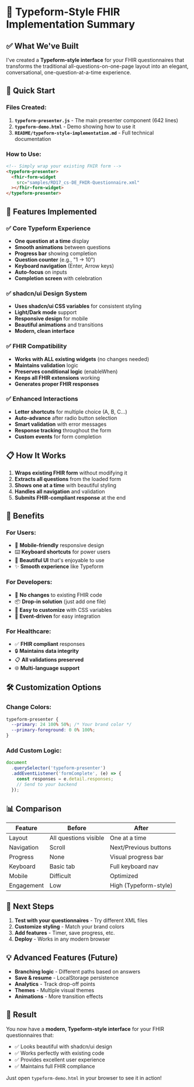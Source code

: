 # 🎯 Typeform-Style FHIR Implementation Summary

## ✅ **What We've Built**

I've created a **Typeform-style interface** for your FHIR questionnaires that transforms the traditional all-questions-on-one-page layout into an elegant, conversational, one-question-at-a-time experience.

## 🚀 **Quick Start**

### **Files Created:**

1. **`typeform-presenter.js`** - The main presenter component (642 lines)
2. **`typeform-demo.html`** - Demo showing how to use it
3. **`README/typeform-style-implementation.md`** - Full technical documentation

### **How to Use:**

```html
<!-- Simply wrap your existing FHIR form -->
<typeform-presenter>
  <fhir-form-widget
    src="samples/RD17_cs-DE_FHIR-Questionnaire.xml"
  ></fhir-form-widget>
</typeform-presenter>
```

## 🎨 **Features Implemented**

### **✅ Core Typeform Experience**

- **One question at a time** display
- **Smooth animations** between questions
- **Progress bar** showing completion
- **Question counter** (e.g., "1 → 10")
- **Keyboard navigation** (Enter, Arrow keys)
- **Auto-focus** on inputs
- **Completion screen** with celebration

### **✅ shadcn/ui Design System**

- **Uses shadcn/ui CSS variables** for consistent styling
- **Light/Dark mode** support
- **Responsive design** for mobile
- **Beautiful animations** and transitions
- **Modern, clean interface**

### **✅ FHIR Compatibility**

- **Works with ALL existing widgets** (no changes needed)
- **Maintains validation** logic
- **Preserves conditional logic** (enableWhen)
- **Keeps all FHIR extensions** working
- **Generates proper FHIR responses**

### **✅ Enhanced Interactions**

- **Letter shortcuts** for multiple choice (A, B, C...)
- **Auto-advance** after radio button selection
- **Smart validation** with error messages
- **Response tracking** throughout the form
- **Custom events** for form completion

## 📋 **How It Works**

1. **Wraps existing FHIR form** without modifying it
2. **Extracts all questions** from the loaded form
3. **Shows one at a time** with beautiful styling
4. **Handles all navigation** and validation
5. **Submits FHIR-compliant response** at the end

## 🎯 **Benefits**

### **For Users:**

- 📱 **Mobile-friendly** responsive design
- ⌨️ **Keyboard shortcuts** for power users
- 🎨 **Beautiful UI** that's enjoyable to use
- ✨ **Smooth experience** like Typeform

### **For Developers:**

- 🔧 **No changes** to existing FHIR code
- 📦 **Drop-in solution** (just add one file)
- 🎨 **Easy to customize** with CSS variables
- 🔌 **Event-driven** for easy integration

### **For Healthcare:**

- ✅ **FHIR compliant** responses
- 🔒 **Maintains data integrity**
- 📋 **All validations preserved**
- 🌐 **Multi-language support**

## 🛠️ **Customization Options**

### **Change Colors:**

```css
typeform-presenter {
  --primary: 24 100% 50%; /* Your brand color */
  --primary-foreground: 0 0% 100%;
}
```

### **Add Custom Logic:**

```javascript
document
  .querySelector('typeform-presenter')
  .addEventListener('formComplete', (e) => {
    const responses = e.detail.responses;
    // Send to your backend
  });
```

## 📊 **Comparison**

| Feature    | Before                | After                 |
| ---------- | --------------------- | --------------------- |
| Layout     | All questions visible | One at a time         |
| Navigation | Scroll                | Next/Previous buttons |
| Progress   | None                  | Visual progress bar   |
| Keyboard   | Basic tab             | Full keyboard nav     |
| Mobile     | Difficult             | Optimized             |
| Engagement | Low                   | High (Typeform-style) |

## 🔄 **Next Steps**

1. **Test with your questionnaires** - Try different XML files
2. **Customize styling** - Match your brand colors
3. **Add features** - Timer, save progress, etc.
4. **Deploy** - Works in any modern browser

## 💡 **Advanced Features (Future)**

- **Branching logic** - Different paths based on answers
- **Save & resume** - LocalStorage persistence
- **Analytics** - Track drop-off points
- **Themes** - Multiple visual themes
- **Animations** - More transition effects

## 🎉 **Result**

You now have a **modern, Typeform-style interface** for your FHIR questionnaires that:

- ✅ Looks beautiful with shadcn/ui design
- ✅ Works perfectly with existing code
- ✅ Provides excellent user experience
- ✅ Maintains full FHIR compliance

Just open `typeform-demo.html` in your browser to see it in action!
